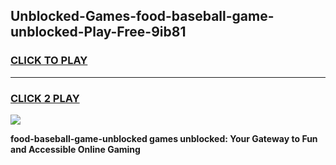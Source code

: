 
## Unblocked-Games-food-baseball-game-unblocked-Play-Free-9ib81
<h3>
<a href="https://premium76.site?title=food-baseball-game-unblocked&ref=10A">CLICK TO PLAY</a></h3>
<hr>

<h3>
<a href="https://premium76.site?title=food-baseball-game-unblocked&ref=10A">CLICK 2 PLAY</a>
  
</h3>

<a href="https://premium76.site?title=food-baseball-game-unblocked&ref=10A"><img src="https://clearcache.store/games.png"></a>


**food-baseball-game-unblocked games unblocked: Your Gateway to Fun and Accessible Online Gaming**
